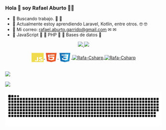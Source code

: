 ### Hola 👋 soy Rafael Aburto 👀👀

- 🔭 Buscando trabajo. 💪 💪
- 🌱 Actualmente estoy aprendiendo Laravel, Kotlin, entre otros. 🤓  🤓
- 💬 Mi correo: rafael.aburto.garrido@gmail.com ✉ ✉
- 💛 JavaScript 💛  💜 PHP 💜  💚 Bases de datos 💚

<div align="center">
  <a href="https://github.com/Hachigud">
  <img height="180em" src="https://github-readme-stats.vercel.app/api?username=Hachigud&show_icons=true&theme=dark&include_all_commits=true&count_private=true&locale=es"/>
  <img height="180em" src="https://github-readme-stats.vercel.app/api/top-langs/?username=Hachigud&layout=compact&langs_count=7&theme=dark&locale=es"/>
</div>
  
  <div align="center" style="display: inline_block"><br>
  <img align="center" alt="Rafa-Js" height="30" width="40" src="https://raw.githubusercontent.com/devicons/devicon/master/icons/javascript/javascript-plain.svg">
  <img align="center" alt="Rafa-HTML" height="30" width="40" src="https://raw.githubusercontent.com/devicons/devicon/master/icons/html5/html5-original.svg">
  <img align="center" alt="Rafa-CSS" height="30" width="40" src="https://raw.githubusercontent.com/devicons/devicon/master/icons/css3/css3-original.svg">
  <img align="center" alt="Rafa-Csharp" height="30" width="40" src="https://cdn.jsdelivr.net/gh/devicons/devicon/icons/cplusplus/cplusplus-original.svg">
    <img align="center" alt="Rafa-Csharp" height="30" width="40" src="https://cdn.jsdelivr.net/gh/devicons/devicon/icons/mysql/mysql-original.svg">
</div>
  
  ##
  
  <div> 
         <a href="https://www.linkedin.com/in/rafael-aburto-garrido-3b00ab223/" target="_blank"><img src="https://img.shields.io/badge/Linkedin-FF0000?style=for-the-badge&logo=linkedin&logoColor=white" target="_blank"></a>

  <a href = "mailto:rafael.aburto.garrido@gmail.com"><img src="https://img.shields.io/badge/-Gmail-%23333?style=for-the-badge&logo=gmail&logoColor=white" target="_blank"></a>
  
<picture>
  <source media="(prefers-color-scheme: dark)" srcset="https://raw.githubusercontent.com/hachigud/hachigud/output/github-contribution-grid-snake-dark.svg">
  <source media="(prefers-color-scheme: light)" srcset="https://raw.githubusercontent.com/hachigud/hachigud/output/github-contribution-grid-snake.svg">
  <img alt="github contribution grid snake animation" src="https://raw.githubusercontent.com/hachigud/hachigud/output/github-contribution-grid-snake.svg">
</picture>
    </div>
